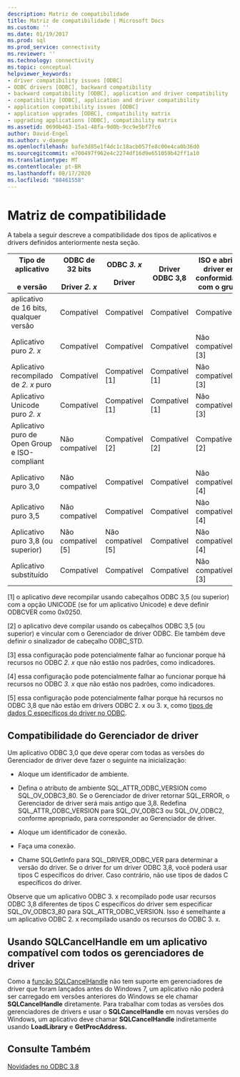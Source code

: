 ```yaml
---
description: Matriz de compatibilidade
title: Matriz de compatibilidade | Microsoft Docs
ms.custom: ''
ms.date: 01/19/2017
ms.prod: sql
ms.prod_service: connectivity
ms.reviewer: ''
ms.technology: connectivity
ms.topic: conceptual
helpviewer_keywords:
- driver compatibility issues [ODBC]
- ODBC drivers [ODBC], backward compatibility
- backward compatibility [ODBC], application and driver compatibility
- compatibility [ODBC], application and driver compatibility
- application compatibility issues [ODBC]
- application upgrades [ODBC], compatibility matrix
- upgrading applications [ODBC], compatibility matrix
ms.assetid: 0690b463-15a1-48fa-9d0b-9cc9e5bf7fc6
author: David-Engel
ms.author: v-daenge
ms.openlocfilehash: bafe3d85e1f4dc1c18acb057fe8c00e4ca0b36d0
ms.sourcegitcommit: e700497f962e4c2274df16d9e651059b42ff1a10
ms.translationtype: MT
ms.contentlocale: pt-BR
ms.lasthandoff: 08/17/2020
ms.locfileid: "88461558"
---
```

# <a name="compatibility-matrix"></a>Matriz de compatibilidade
A tabela a seguir descreve a compatibilidade dos tipos de aplicativos e drivers definidos anteriormente nesta seção.  
  
|Tipo de aplicativo<br /><br /> e versão|ODBC de 32 bits<br /><br /> Driver *2. x*|ODBC *3. x*<br /><br /> Driver|Driver ODBC 3,8|ISO e abrir o driver em conformidade com o grupo|  
|--------------------------------------|-----------------------------------|---------------------------|---------------------|-----------------------------------------|  
|aplicativo de 16 bits, qualquer versão|Compatível|Compatível|Compatível|Compatível|  
|Aplicativo puro *2. x*|Compatível|Compatível|Compatível|Não compatível [3]|  
|Aplicativo recompilado de *2. x* puro|Compatível|Compatível [1]|Compatível [1]|Não compatível [3]|  
|Aplicativo Unicode puro *2. x*|Compatível|Compatível [1]|Compatível [1]|Não compatível [3]|  
|Aplicativo puro de Open Group e ISO-compliant|Não compatível|Compatível [2]|Compatível [2]|Compatível [2]|  
|Aplicativo puro 3,0|Não compatível|Compatível|Compatível|Não compatível [4]|  
|Aplicativo puro 3,5|Não compatível|Compatível|Compatível|Não compatível [4]|  
|Aplicativo puro 3,8 (ou superior)|Não compatível [5]|Não compatível [5]|Compatível|Não compatível [4]|  
|Aplicativo substituído|Compatível|Compatível|Compatível|Não compatível [3]|  
  
 [1] o aplicativo deve recompilar usando cabeçalhos ODBC 3,5 (ou superior) com a opção UNICODE (se for um aplicativo Unicode) e deve definir ODBCVER como 0x0250.  
  
 [2] o aplicativo deve compilar usando os cabeçalhos ODBC 3,5 (ou superior) e vincular com o Gerenciador de driver ODBC. Ele também deve definir o sinalizador de cabeçalho ODBC_STD.  
  
 [3] essa configuração pode potencialmente falhar ao funcionar porque há recursos no ODBC *2. x* que não estão nos padrões, como indicadores.  
  
 [4] essa configuração pode potencialmente falhar ao funcionar porque há recursos no ODBC *3. x* que não estão nos padrões, como indicadores.  
  
 [5] essa configuração pode potencialmente falhar porque há recursos no ODBC 3,8 que não estão em drivers ODBC 2. x ou 3. x, como [tipos de dados C específicos do driver no ODBC](../../../odbc/reference/develop-app/c-data-types-in-odbc.md).  
  
## <a name="driver-manager-compatibility"></a>Compatibilidade do Gerenciador de driver  
 Um aplicativo ODBC 3,0 que deve operar com todas as versões do Gerenciador de driver deve fazer o seguinte na inicialização:  
  
-   Aloque um identificador de ambiente.  
  
-   Defina o atributo de ambiente SQL_ATTR_ODBC_VERSION como SQL_OV_ODBC3_80. Se o Gerenciador de driver retornar SQL_ERROR, o Gerenciador de driver será mais antigo que 3,8. Redefina SQL_ATTR_ODBC_VERSION para SQL_OV_ODBC3 ou SQL_OV_ODBC2, conforme apropriado, para corresponder ao Gerenciador de driver.  
  
-   Aloque um identificador de conexão.  
  
-   Faça uma conexão.  
  
-   Chame SQLGetInfo para SQL_DRIVER_ODBC_VER para determinar a versão do driver. Se o driver for um driver ODBC 3,8, você poderá usar tipos C específicos do driver. Caso contrário, não use tipos de dados C específicos do driver.  
  
 Observe que um aplicativo ODBC 3. x recompilado pode usar recursos ODBC 3,8 diferentes de tipos C específicos do driver sem especificar SQL_OV_ODBC3_80 para SQL_ATTR_ODBC_VERSION. Isso é semelhante a um aplicativo ODBC 2. x recompilado usando os recursos do ODBC 3. x.  
  
## <a name="using-sqlcancelhandle-in-an-application-compatible-with-all-driver-managers"></a>Usando SQLCancelHandle em um aplicativo compatível com todos os gerenciadores de driver  
 Como a [função SQLCancelHandle](../../../odbc/reference/syntax/sqlcancelhandle-function.md) não tem suporte em gerenciadores de driver que foram lançados antes do Windows 7, um aplicativo não poderá ser carregado em versões anteriores do Windows se ele chamar **SQLCancelHandle** diretamente. Para trabalhar com todas as versões dos gerenciadores de drivers e usar o **SQLCancelHandle** em novas versões do Windows, um aplicativo deve chamar **SQLCancelHandle** indiretamente usando **LoadLibrary** e **GetProcAddress.**  
  
## <a name="see-also"></a>Consulte Também  
 [Novidades no ODBC 3.8](../../../odbc/reference/what-s-new-in-odbc-3-8.md)
